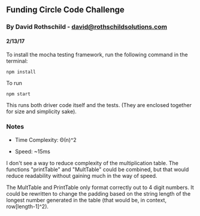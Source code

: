 ## Funding Circle Code Challenge
### By David Rothschild - <david@rothschildsolutions.com>
#### 2/13/17

To install the mocha testing framework, run the following command in the terminal:
```
npm install
```

To run 

```
npm start
```

This runs both driver code itself and the tests. (They are enclosed together for size and simplicity sake).

### Notes


* Time Complexity: Θ(n)^2

* Speed: ~15ms

I don't see a way to reduce complexity of the multiplication table. The functions "printTable" and "MultTable" could be combined, but that would reduce readability without gaining much in the way of speed. 

The MultTable and PrintTable only format correctly out to 4 digit numbers. It could be rewritten to change the padding based on the string length of the longest number generated in the table (that would be, in context, row[length-1]^2).





